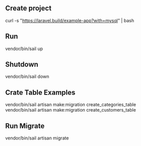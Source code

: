 ## Create project
curl -s "https://laravel.build/example-app?with=mysql" | bash

## Run
vendor/bin/sail up

## Shutdown
vendor/bin/sail down

## Crate Table Examples
vendor/bin/sail artisan make:migration create_categories_table
vendor/bin/sail artisan make:migration create_customers_table

## Run Migrate
vendor/bin/sail artisan migrate
